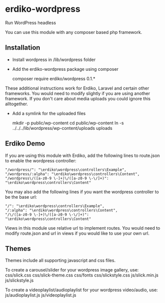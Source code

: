 erdiko-wordpress
================

Run WordPress headless

You can use this module with any composer based php framework.


Installation
------------

* Install wordpress in /lib/wordpress folder

* Add the erdiko-wordpress package using composer

	composer require erdiko/wordpress 0.1.*

These additional instructions work for Erdiko, Laravel and certain other frameworks. You would need to modify slightly if you are using another framework.  If you don't care about media uploads you could ignore this alltogether.

* Add a symlink for the uploaded files

	mkdir -p public/wp-content
	cd public/wp-content
	ln -s ../../../lib/wordpress/wp-content/uploads uploads


Erdiko Demo
-----------

If you are using this module with Erdiko, add the following lines to route.json to enable the wordpress controller:

```
"/wordpress/": "\erdiko\wordpress\controllers\Example",
"/wordpress/:alpha": "\erdiko\wordpress\controllers\Content",
"/wordpress\/([a-z0-9 \-]+)\/([a-z0-9 \-\/]+)": "\erdiko\wordpress\controllers\Content"
```

You may also add the following lines if you want the wordpress controller to be the base url:

```
"/": "\erdiko\wordpress\controllers\Example",
"/:alpha": "\erdiko\wordpress\controllers\Content",
"/\/([a-z0-9 \-]+)\/([a-z0-9 \-\/]+)": "\erdiko\wordpress\controllers\Content"
```

Views in this module use relative url to implement routes. You would need to modify route.json and url in views if you would like to use your own url.

Themes
-----------
Themes include all supporting javascript and css files.

To create a carousel/slider for your wordpress image gallery, use:
css/slick.css
css/slick-theme.css
css/fonts
css/slickstyle.css
js/slick.min.js
js/slickstyle.js

To create a videoplaylist/audioplaylist for your wordpress video/audio, use:
js/audioplaylist.js
js/videoplaylist.js


